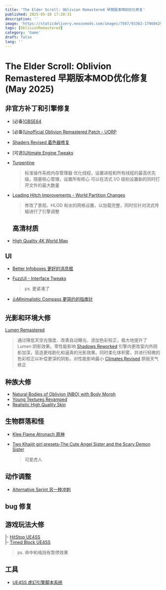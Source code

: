 ```yaml
---
title: 'The Elder Scroll: Oblivion Remastered 早期版本MOD优化修复'
published: 2025-05-18 17:28:31
description: ''
image: 'https://staticdelivery.nexusmods.com/images/7587/93362-1746042912.jpg'
tags: [OblivionRemastered]
category: 'Game'
draft: false 
lang: ''
---
```


# The Elder Scroll: Oblivion Remastered 早期版本MOD优化修复 (May 2025)

## 非官方补丁和引擎修复

- [必备][OBSE64](https://www.nexusmods.com/oblivionremastered/mods/282)

- [必备][Unofficial Oblivion Remastered Patch - UORP](https://www.nexusmods.com/oblivionremastered/mods/477)

- [Shaders Revised 着色器修复](https://www.nexusmods.com/oblivionremastered/mods/1528)

- [可选][Ultimate Engine Tweaks](https://www.nexusmods.com/oblivionremastered/mods/35)

- [Turpentine](https://www.nexusmods.com/oblivionremastered/mods/2865)
  
  > 标准操作系统内存管理器
  > 优化线程，设置进程和所有线程的最高优先级。阻塞核心管理，设置所有核心
  > 可以在流式 I/O 级别设置新的同时打开文件的最大数量

- [Loading Hitch Improvements - World Partition Changes](https://www.nexusmods.com/oblivionremastered/mods/1808)
  
  > 修改了景观、HLOD 和水的网格设置，以加载完整，同时仅针对流式传输进行了引擎调整
  
  ## 高清材质

- [High Quality 4K World Map](https://www.nexusmods.com/oblivionremastered/mods/937)

## UI

- [Better Infoboxes 更好的消息框](https://www.nexusmods.com/oblivionremastered/mods/222)

- [FuzzUI - Interface Tweaks](https://www.nexusmods.com/oblivionremastered/mods/292)
  
  > ps. 更紧凑了

- [👍Minimalistic Compass 更简约的指南针](https://www.nexusmods.com/oblivionremastered/mods/1193)

## 光影和环境大修

[Lumen Remastered](https://www.nexusmods.com/oblivionremastered/mods/1129)

> 通过降低天空光强度、改善自动曝光、添加色彩校正，极大地提升了 Lumen 阴影效果。零性能影响
> [Shadows Reworked](https://www.nexusmods.com/oblivionremastered/mods/1962)
> 引擎内更改室内外阴影加深，营造更戏剧化和逼真的光影效果。同时柔化体积雾，并进行轻微的色彩校正以补偿更深的阴影。对性能影响最小
> [Climates Revised](https://www.nexusmods.com/oblivionremastered/mods/791)
> 原版天气修正

## 种族大修

- [Natural Bodies of Oblivion (NBO) with Body Morph](https://www.nexusmods.com/oblivionremastered/mods/2877)
- [Young Textures Revamped](https://www.nexusmods.com/oblivionremastered/mods/445)
- [Realistic High Quality Skin](https://www.nexusmods.com/oblivionremastered/mods/1284)

## 生物群落和怪

- [Klee Flame Atronach 原神](https://www.nexusmods.com/oblivionremastered/mods/1016)

- [Two Khajiit girl presets-The Cute Angel Sister and the Scary Demon Sister](https://www.nexusmods.com/oblivionremastered/mods/2498)
  
  > 可爱虎人

## 动作调整

- [Alternative Sprint 另一种冲刺](https://www.nexusmods.com/oblivionremastered/mods/384)

## bug 修复

## 游戏玩法大修

|- [HitStop UE4SS](https://www.nexusmods.com/oblivionremastered/mods/1760)   
|- [Timed Block UE4SS](https://www.nexusmods.com/oblivionremastered/mods/1729)

> ps. 命中和格挡有暂停效果

## 工具

- [UE4SS 虚幻引擎脚本系统](https://www.nexusmods.com/oblivionremastered/mods/32)
